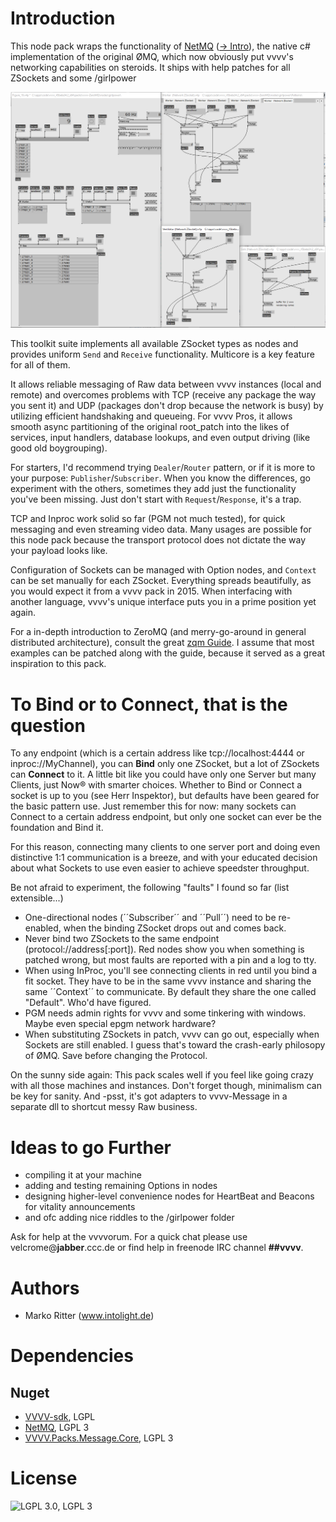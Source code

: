 Introduction
============

This node pack wraps the functionality of [NetMQ](https://github.com/zeromq/netmq) ([-> Intro](http://netmq.readthedocs.org/en/latest/introduction/)), the native c# implementation of the original ØMQ, which now obviously put vvvv's networking capabilities on steroids. 
It ships with help patches for all ZSockets and some /girlpower 

![Service oriented architecture in vvvv](assets/assets/figure19_patch.png)

This toolkit suite implements all available ZSocket types as nodes and provides uniform ``Send`` and ``Receive`` functionality. Multicore is a key feature for all of them.

It allows reliable messaging of Raw data between vvvv instances (local and remote) and overcomes problems with TCP (receive any package the way you sent it) and UDP (packages don't drop because the network is busy) by utilizing efficient handshaking and queueing. For vvvv Pros, it allows smooth async partitioning of the original root_patch into the likes of services, input handlers, database lookups, and even output driving (like good old boygrouping).

For starters, I'd recommend trying ``Dealer``/``Router`` pattern, or if it is more to your purpose: ``Publisher``/``Subscriber``. When you know the differences, go experiment with the others, sometimes they add just the functionality you've been missing. Just don't start with ``Request``/``Response``, it's a trap.

TCP and Inproc work solid so far (PGM not much tested), for quick messaging and even streaming video data. Many usages are possible for this node pack because the transport protocol does not dictate the way your payload looks like.

Configuration of Sockets can be managed with Option nodes, and ``Context`` can be set manually for each ZSocket. Everything spreads beautifully, as you would expect it from a vvvv pack in 2015. When interfacing with another language, vvvv's unique interface puts you in a prime position yet again.

For a in-depth introduction to ZeroMQ (and merry-go-around in general distributed architecture), consult the great [zqm Guide](http://zguide.zeromq.org/page:all).
I assume that most examples can be patched along with the guide, because it served as a great inspiration to this pack.

To Bind or to Connect, that is the question
===========================================

To any endpoint (which is a certain address like tcp://localhost:4444 or inproc://MyChannel), you can **Bind** only one ZSocket, but a lot of ZSockets can **Connect** to it. A little bit like you could have only one Server but many Clients, just Now® with smarter choices.
Whether to Bind or Connect a socket is up to you (see Herr Inspektor), but defaults have been geared for the basic pattern use. Just remember this for now: many sockets can Connect to a certain address endpoint, but only one socket can ever be the foundation and Bind it. 

For this reason, connecting many clients to one server port and doing even distinctive 1:1 communication is a breeze, and with your educated decision about what Sockets to use even easier to achieve speedster throughput.

Be not afraid to experiment, the following "faults" I found so far (list extensible...)

 * One-directional nodes (´´Subscriber´´ and ´´Pull´´) need to be re-enabled, when the binding ZSocket drops out and comes back. 
 * Never bind two ZSockets to the same endpoint (protocol://address[:port]). Red nodes show you when something is patched wrong, but most faults are reported with a pin and a log to tty.
 * When using InProc, you'll see connecting clients in red until you bind a fit socket. They have to be in the same vvvv instance and sharing the same ´´Context´´ to communicate. By default they share the one called "Default". Who'd have figured.
 * PGM needs admin rights for vvvv and some tinkering with windows. Maybe even special epgm network hardware?
 * When substituting ZSockets in patch, vvvv can go out, especially when Sockets are still enabled. I guess that's toward the crash-early philosopy of ØMQ. Save before changing the Protocol.

On the sunny side again: This pack scales well if you feel like going crazy with all those machines and instances. Don't forget though, minimalism can be key for sanity. And -psst, it's got adapters to vvvv-Message in a separate dll to shortcut messy Raw business.

Ideas to go Further
===================

 * compiling it at your machine
 * adding and testing remaining Options in nodes 
 * designing higher-level convenience nodes for HeartBeat and Beacons for vitality announcements
 * and ofc adding nice riddles to the /girlpower folder

Ask for help at the vvvvorum.
For a quick chat please use velcrome@**jabber**.ccc.de or find help in freenode IRC channel **##vvvv**.

Authors
=======
 * Marko Ritter (www.intolight.de)

Dependencies
============

Nuget
----
* [VVVV-sdk](https://github.com/vvvv/vvvv-sdk), LGPL
* [NetMQ](https://github.com/zeromq/netmq), LGPL 3
* [VVVV.Packs.Message.Core](https://github.com/velcrome/vvvv-Message/tree/master/src/MessageCore), LGPL 3

License
=======

![LGPL 3.0](https://www.gnu.org/graphics/lgplv3-147x51.png), LGPL 3

